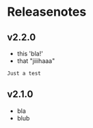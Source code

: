 # Releasenotes

## v2.2.0
* this 'bla!'
* that "jiiihaaa"
```
Just a test
```
## v2.1.0
* bla
* blub
